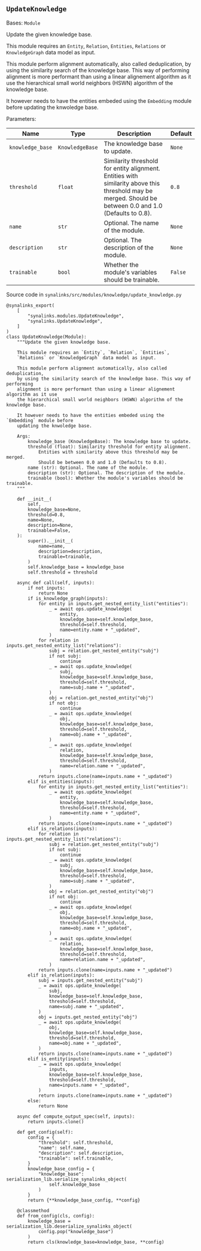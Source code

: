 ## `UpdateKnowledge`

Bases: `Module`

Update the given knowledge base.

This module requires an `Entity`, `Relation`, `Entities`, `Relations` or `KnowledgeGraph` data model as input.

This module perform alignment automatically, also called deduplication, by using the similarity search of the knowledge base. This way of performing alignment is more performant than using a linear alignement algorithm as it use the hierarchical small world neighbors (HSWN) algorithm of the knowledge base.

It however needs to have the entities embeded using the `Embedding` module before updating the knwoledge base.

Parameters:

| Name             | Type            | Description                                                                                                                                              | Default |
| ---------------- | --------------- | -------------------------------------------------------------------------------------------------------------------------------------------------------- | ------- |
| `knowledge_base` | `KnowledgeBase` | The knowledge base to update.                                                                                                                            | `None`  |
| `threshold`      | `float`         | Similarity threshold for entity alignment. Entities with similarity above this threshold may be merged. Should be between 0.0 and 1.0 (Defaults to 0.8). | `0.8`   |
| `name`           | `str`           | Optional. The name of the module.                                                                                                                        | `None`  |
| `description`    | `str`           | Optional. The description of the module.                                                                                                                 | `None`  |
| `trainable`      | `bool`          | Whether the module's variables should be trainable.                                                                                                      | `False` |

Source code in `synalinks/src/modules/knowledge/update_knowledge.py`

```
@synalinks_export(
    [
        "synalinks.modules.UpdateKnowledge",
        "synalinks.UpdateKnowledge",
    ]
)
class UpdateKnowledge(Module):
    """Update the given knowledge base.

    This module requires an `Entity`, `Relation`, `Entities`,
    `Relations` or `KnowledgeGraph` data model as input.

    This module perform alignment automatically, also called deduplication,
    by using the similarity search of the knowledge base. This way of performing
    alignment is more performant than using a linear alignement algorithm as it use
    the hierarchical small world neighbors (HSWN) algorithm of the knowledge base.

    It however needs to have the entities embeded using the `Embedding` module before
    updating the knwoledge base.

    Args:
        knowledge_base (KnowledgeBase): The knowledge base to update.
        threshold (float): Similarity threshold for entity alignment.
            Entities with similarity above this threshold may be merged.
            Should be between 0.0 and 1.0 (Defaults to 0.8).
        name (str): Optional. The name of the module.
        description (str): Optional. The description of the module.
        trainable (bool): Whether the module's variables should be trainable.
    """

    def __init__(
        self,
        knowledge_base=None,
        threshold=0.8,
        name=None,
        description=None,
        trainable=False,
    ):
        super().__init__(
            name=name,
            description=description,
            trainable=trainable,
        )
        self.knowledge_base = knowledge_base
        self.threshold = threshold

    async def call(self, inputs):
        if not inputs:
            return None
        if is_knowledge_graph(inputs):
            for entity in inputs.get_nested_entity_list("entities"):
                _ = await ops.update_knowledge(
                    entity,
                    knowledge_base=self.knowledge_base,
                    threshold=self.threshold,
                    name=entity.name + "_updated",
                )
            for relation in inputs.get_nested_entity_list("relations"):
                subj = relation.get_nested_entity("subj")
                if not subj:
                    continue
                _ = await ops.update_knowledge(
                    subj,
                    knowledge_base=self.knowledge_base,
                    threshold=self.threshold,
                    name=subj.name + "_updated",
                )
                obj = relation.get_nested_entity("obj")
                if not obj:
                    continue
                _ = await ops.update_knowledge(
                    obj,
                    knowledge_base=self.knowledge_base,
                    threshold=self.threshold,
                    name=obj.name + "_updated",
                )
                _ = await ops.update_knowledge(
                    relation,
                    knowledge_base=self.knowledge_base,
                    threshold=self.threshold,
                    name=relation.name + "_updated",
                )
            return inputs.clone(name=inputs.name + "_updated")
        elif is_entities(inputs):
            for entity in inputs.get_nested_entity_list("entities"):
                _ = await ops.update_knowledge(
                    entity,
                    knowledge_base=self.knowledge_base,
                    threshold=self.threshold,
                    name=entity.name + "_updated",
                )
            return inputs.clone(name=inputs.name + "_updated")
        elif is_relations(inputs):
            for relation in inputs.get_nested_entity_list("relations"):
                subj = relation.get_nested_entity("subj")
                if not subj:
                    continue
                _ = await ops.update_knowledge(
                    subj,
                    knowledge_base=self.knowledge_base,
                    threshold=self.threshold,
                    name=subj.name + "_updated",
                )
                obj = relation.get_nested_entity("obj")
                if not obj:
                    continue
                _ = await ops.update_knowledge(
                    obj,
                    knowledge_base=self.knowledge_base,
                    threshold=self.threshold,
                    name=obj.name + "_updated",
                )
                _ = await ops.update_knowledge(
                    relation,
                    knowledge_base=self.knowledge_base,
                    threshold=self.threshold,
                    name=relation.name + "_updated",
                )
            return inputs.clone(name=inputs.name + "_updated")
        elif is_relation(inputs):
            subj = inputs.get_nested_entity("subj")
            _ = await ops.update_knowledge(
                subj,
                knowledge_base=self.knowledge_base,
                threshold=self.threshold,
                name=subj.name + "_updated",
            )
            obj = inputs.get_nested_entity("obj")
            _ = await ops.update_knowledge(
                obj,
                knowledge_base=self.knowledge_base,
                threshold=self.threshold,
                name=obj.name + "_updated",
            )
            return inputs.clone(name=inputs.name + "_updated")
        elif is_entity(inputs):
            _ = await ops.update_knowledge(
                inputs,
                knowledge_base=self.knowledge_base,
                threshold=self.threshold,
                name=inputs.name + "_updated",
            )
            return inputs.clone(name=inputs.name + "_updated")
        else:
            return None

    async def compute_output_spec(self, inputs):
        return inputs.clone()

    def get_config(self):
        config = {
            "threshold": self.threshold,
            "name": self.name,
            "description": self.description,
            "trainable": self.trainable,
        }
        knowledge_base_config = {
            "knowledge_base": serialization_lib.serialize_synalinks_object(
                self.knowledge_base
            )
        }
        return {**knowledge_base_config, **config}

    @classmethod
    def from_config(cls, config):
        knowledge_base = serialization_lib.deserialize_synalinks_object(
            config.pop("knowledge_base")
        )
        return cls(knowledge_base=knowledge_base, **config)
```
